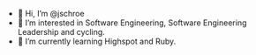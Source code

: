 - 👋 Hi, I’m @jschroe
- 👀 I’m interested in Software Engineering, Software Engineering Leadership and cycling.
- 🌱 I’m currently learning Highspot and Ruby.

<!---
jschroe/jschroe is a ✨ special ✨ repository because its `README.md` (this file) appears on your GitHub profile.
You can click the Preview link to take a look at your changes.
--->
